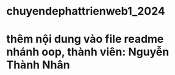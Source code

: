 # chuyendephattrienweb1_2024
# thêm nội dung vào file readme nhánh oop, thành viên: Nguyễn Thành Nhân